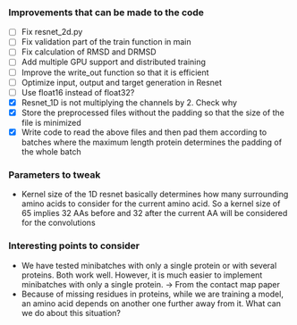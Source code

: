 ### Improvements that can be made to the code

- [ ] Fix resnet_2d.py
- [ ] Fix validation part of the train function in main
- [ ] Fix calculation of RMSD and DRMSD
- [ ] Add multiple GPU support and distributed training
- [ ] Improve the write_out function so that it is efficient
- [ ] Optimize input, output and target generation in Resnet
- [ ] Use float16 instead of float32?
- [x] Resnet_1D is not multiplying the channels by 2. Check why
- [x] Store the preprocessed files without the padding so that the size of the file is minimized
- [x] Write code to read the above files and then pad them according to batches where the maximum length protein determines the padding of the whole batch

### Parameters to tweak

- Kernel size of the 1D resnet basically determines how many surrounding amino acids to consider for the current amino acid. So a kernel size of 65 implies 32 AAs before and 32 after the current AA will be considered for the convolutions

### Interesting points to consider

- We have tested minibatches with only a single protein or with several proteins. Both work well. However, it is much easier to implement minibatches with only a single protein. -> From the contact map paper
- Because of missing residues in proteins, while we are training a model, an amino acid depends on another one further away from it. What can we do about this situation?
